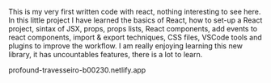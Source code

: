 This is my very first written code with react, nothing interesting to see here. In this little project I have learned the basics of React, how to set-up a React project, sintax of JSX, props, props lists, React components, add events to react components, import & export techniques, CSS files, VSCode tools and plugins to improve the workflow. I am really enjoying learning this new library, it has uncountables features, there is a lot to learn.

profound-travesseiro-b00230.netlify.app
